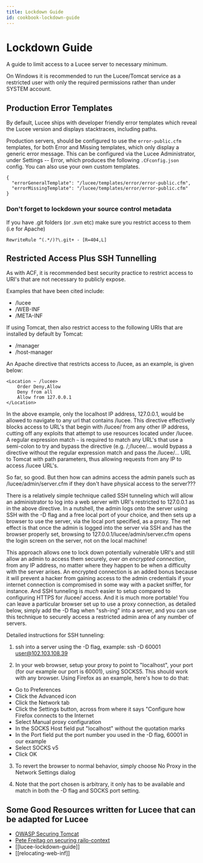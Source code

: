 ```yaml
---
title: Lockdown Guide
id: cookbook-lockdown-guide
---
```


# Lockdown Guide #

A guide to limit access to a Lucee server to necessary minimum.

On Windows it is recommended to run the Lucee/Tomcat service as a restricted user with only the required permissions rather than under SYSTEM account.

## Production Error Templates ##

By default, Lucee ships with developer friendly error templates which reveal the Lucee version and displays stacktraces, including paths.

Production servers, should be configured to use the `error-public.cfm` templates, for both Error and Missing templates, which only display a generic error message.
This can be configured via the Lucee Administrator, under Settings -- Error, which produces the following `.CFconfig.json` config. You can also use your own custom templates.

```
{
  "errorGeneralTemplate": "/lucee/templates/error/error-public.cfm",
  "errorMissingTemplate": "/lucee/templates/error/error-public.cfm"
}
```

### Don't forget to lockdown your source control metadata ###

If you have .git folders (or .svn etc) make sure you restrict access to them (i.e for Apache)

```
RewriteRule ^(.*/)?\.git+ - [R=404,L]
```

## Restricted Access Plus SSH Tunnelling ##

As with ACF, it is recommended best security practice to restrict access to URI's that are not necessary to publicly expose.

Examples that have been cited include:

* /lucee
* /WEB-INF
* /META-INF

If using Tomcat, then also restrict access to the following URIs that are installed by default by Tomcat:

* /manager
* /host-manager

An Apache directive that restricts access to /lucee, as an example, is given below:

    <Location ~ /lucee>
        Order Deny,Allow
        Deny from all
        Allow from 127.0.0.1
    </Location>

In the above example, only the localhost IP address, 127.0.0.1, would be allowed to navigate to any url that contains /lucee. This directive effectively blocks access to URL's that begin with /lucee/ from any other IP address, cutting off any exploits that attempt to use resources located under /lucee. A regular expression match `~` is required to match any URL's that use a semi-colon to try and bypass the directive (e.g. /;/lucee/... would bypass a directive without the regular expression match and pass the /lucee/... URL to Tomcat with path parameters, thus allowing requests from any IP to access /lucee URL's.

So far, so good. But then how can admins access the admin panels such as /lucee/admin/server.cfm if they don't have physical access to the server???

There is a relatively simple technique called SSH tunneling which will allow an administrator to log into a web server with URI's restricted to 127.0.0.1 as in the above directive. In a nutshell, the admin logs onto the server using SSH with the -D flag and a free local port of your choice, and then sets up a browser to use the server, via the local port specified, as a proxy. The net effect is that once the admin is logged into the server via SSH and has the browser properly set, browsing to 127.0.0.1/lucee/admin/server.cfm opens the login screen on the server, not on the local machine!

This approach allows one to lock down potentially vulnerable URI's and still allow an admin to access them securely, _over an encrypted connection_, from any IP address, no matter where they happen to be when a difficulty with the server arises. An encrypted connection is an added bonus because it will prevent a hacker from gaining access to the admin credentials if your internet connection is compromised in some way with a packet sniffer, for instance. And SSH tunneling is _much_ easier to setup compared to configuring HTTPS for /lucee/ access. And it is much more portable! You can leave a particular browser set up to use a proxy connection, as detailed below, simply add the -D flag when "ssh-ing" into a server, and you can use this technique to securely access a restricted admin area of any number of servers.

Detailed instructions for SSH tunneling:

1) ssh into a server using the -D flag, example: ssh -D 60001 user@102.103.108.39

2) In your web browser, setup your proxy to point to "localhost", your port (for our example our port is 60001), using SOCKS5. This should work with any browser. Using Firefox as an example, here's how to do that:

* Go to Preferences
* Click the Advanced icon
* Click the Network tab
* Click the Settings button, across from where it says "Configure how Firefox connects to the Internet
* Select Manual proxy configuration
* In the SOCKS Host field put "localhost" without the quotation marks
* In the Port field put the port number you used in the -D flag, 60001 in our example
* Select SOCKS v5
* Click OK

3) To revert the browser to normal behavior, simply choose No Proxy in the Network Settings dialog

4) Note that the port chosen is arbitrary, it only has to be available and match in both the -D flag and SOCKS port setting.

## Some Good Resources written for Lucee that can be adapted for Lucee ##

* [OWASP Securing Tomcat](https://www.owasp.org/index.php/Securing_tomcat)
* [Pete Freitag on securing railo-context](http://www.petefreitag.com/item/715.cfm)
* [[lucee-lockdown-guide]]
* [[relocating-web-inf]]
